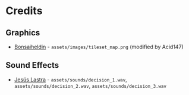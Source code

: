 # Credits

## Graphics

* [Bonsaiheldin](https://opengameart.org/content/grass-tileset-16x16) - ```assets/images/tileset_map.png``` (modified by Acid147)

## Sound Effects

* [Jesús Lastra](https://opengameart.org/content/retro-game-sounds-volume-1) - ```assets/sounds/decision_1.wav```, ```assets/sounds/decision_2.wav```, ```assets/sounds/decision_3.wav```